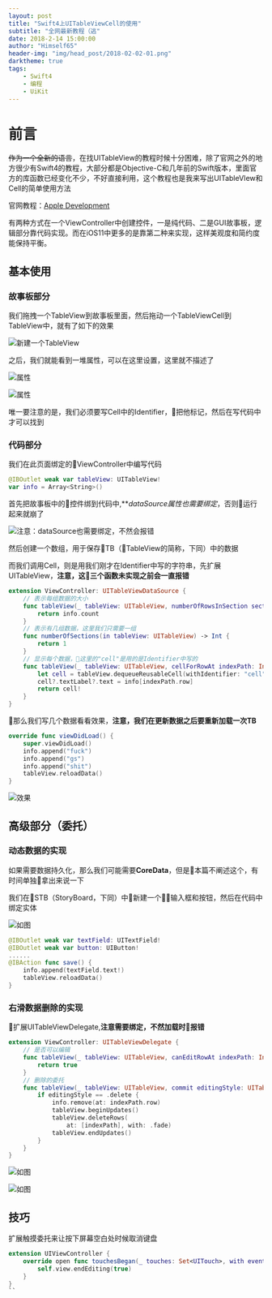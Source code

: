 ```yaml
---
layout: post
title: "Swift4上UITableViewCell的使用"
subtitle: "全网最新教程（逃"
date: 2018-2-14 15:00:00
author: "Himself65"
header-img: "img/head_post/2018-02-02-01.png"
darktheme: true
tags: 
    - Swift4
    - 编程
    - UiKit
---
```

# 前言

~~作为一个全新的语言~~，在找UITableView的教程时候十分困难，除了官网之外的地方很少有Swift4的教程，大部分都是Objective-C和几年前的Swift版本，里面官方的库函数已经变化不少，不好直接利用，这个教程也是我来写出UITableVIew和Cell的简单使用方法

官网教程：[Apple Development](https://developer.apple.com/library/content/referencelibrary/GettingStarted/DevelopiOSAppsSwift/ImplementNavigation.html#//apple_ref/doc/uid/TP40015214-CH16-SW1)

有两种方式在一个ViewController中创建控件，一是纯代码、二是GUI故事板，逻辑部分靠代码实现。而在iOS11中更多的是靠第二种来实现，这样美观度和简约度能保持平衡。

## 基本使用

### 故事板部分

我们拖拽一个TableView到故事板里面，然后拖动一个TableViewCell到TableView中，就有了如下的效果

![新建一个TableView](/img/in_post/2018-2-14-01.PNG)

之后，我们就能看到一堆属性，可以在这里设置，这里就不描述了

![属性](/img/in_post/2018-2-14-02.PNG)

![属性](/img/in_post/2018-2-14-03.PNG)

唯一要注意的是，我们必须要写Cell中的Identifier，把他标记，然后在写代码中才可以找到

### 代码部分

我们在此页面绑定的ViewController中编写代码

``` swift
@IBOutlet weak var tableView: UITableView!
var info = Array<String>()
```

首先把故事板中的控件绑到代码中,***dataSource属性也需要绑定*，否则运行起来就崩了

![注意：dataSource也需要绑定，不然会报错](/img/in_post/2018-2-14-05.PNG)

然后创建一个数组，用于保存TB（TableView的简称，下同）中的数据

而我们调用Cell，则是用我们刚才在Identifier中写的字符串，先扩展UITableView，**注意，这三个函数未实现之前会一直报错**

``` swift
extension ViewController: UITableViewDataSource {
    // 表示每组数据的大小
    func tableView(_ tableView: UITableView, numberOfRowsInSection section: Int) -> Int {
        return info.count
    }
    // 表示有几组数据，这里我们只需要一组
    func numberOfSections(in tableView: UITableView) -> Int {
        return 1
    }
    // 显示每个数据，这里的"cell"是用的是Identifier中写的
    func tableView(_ tableView: UITableView, cellForRowAt indexPath: IndexPath) -> UITableViewCell {
        let cell = tableView.dequeueReusableCell(withIdentifier: "cell")
        cell?.textLabel?.text = info[indexPath.row]
        return cell!
    }
}
```

那么我们写几个数据看看效果，**注意，我们在更新数据之后要重新加载一次TB**

``` swift
override func viewDidLoad() {
    super.viewDidLoad()
    info.append("fuck")
    info.append("gs")
    info.append("shit")
    tableView.reloadData()
}
```

![效果](/img/in_post/2018-2-14-04.jpeg)

## 高级部分（委托）

### 动态数据的实现

如果需要数据持久化，那么我们可能需要**CoreData**，但是本篇不阐述这个，有时间单独拿出来说一下

我们在STB（StoryBoard，下同）中新建一个输入框和按钮，然后在代码中绑定实体

![如图](/img/in_post/2018-2-14-06.PNG)

``` swift
@IBOutlet weak var textField: UITextField!
@IBOutlet weak var button: UIButton!
......
@IBAction func save() {
    info.append(textField.text!)
    tableView.reloadData()
}
```

### 右滑数据删除的实现

扩展UITableViewDelegate,**注意需要绑定，不然加载时报错**

``` swift
extension ViewController: UITableViewDelegate {
    // 是否可以编辑
    func tableView(_ tableView: UITableView, canEditRowAt indexPath: IndexPath) -> Bool {
        return true
    }
    // 删除的委托
    func tableView(_ tableView: UITableView, commit editingStyle: UITableViewCellEditingStyle, forRowAt indexPath: IndexPath) {
        if editingStyle == .delete {
            info.remove(at: indexPath.row)
            tableView.beginUpdates()
            tableView.deleteRows(
                at: [indexPath], with: .fade)
            tableView.endUpdates()
        }
    }
}
```

![如图](/img/in_post/2018-2-14-07.PNG)

![如图](/img/in_post/2018-2-14-08.PNG)

## 技巧

扩展触摸委托来让按下屏幕空白处时候取消键盘

``` swift
extension UIViewController {
    override open func touchesBegan(_ touches: Set<UITouch>, with event: UIEvent?) {
        self.view.endEditing(true)
    }
}
``